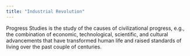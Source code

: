```yaml
---
title: "Industrial Revolution"
---
```


Progress Studies is the study of the causes of civilizational progress, e.g., the combination of economic, technological, scientific, and cultural advancements that have transformed human life and raised standards of living over the past couple of centuries.
